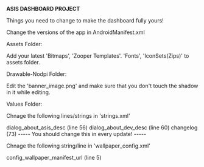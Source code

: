 ****ASIS DASHBOARD PROJECT****

Things you need to change to make the dashboard fully yours!


Change the versions of the app in AndroidManifest.xml


Assets Folder:

Add your latest 'Bitmaps', 'Zooper Templates'. 'Fonts', 'IconSets(Zips)' to assets folder.


Drawable-Nodpi Folder:

Edit the 'banner_image.png' and make sure that you don't touch the shadow in it while editing.


Values Folder:

Chnage the following lines/strings in 'strings.xml'

dialog_about_asis_desc (line 56)
dialog_about_dev_desc (line 60)
changelog (73) ----- You should change this in every update! -----


Chnage the following string/line in 'wallpaper_config.xml'

config_wallpaper_manifest_url (line 5)